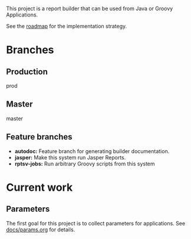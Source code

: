 This project is a report builder that can be used from Java or Groovy Applications.

See the [roadmap](docs/todo.md) for the implementation strategy.

# Branches

## Production

prod

## Master

master

## Feature branches

-   **autodoc:** Feature branch for generating builder documentation.
-   **jasper:** Make this system run Jasper Reports.
-   **rptsv-jobs:** Run arbitrary Groovy scripts from this system

# Current work

## Parameters

The first goal for this project is to collect parameters for applications.  See [docs/params.org](./docs/params.md) for details.
